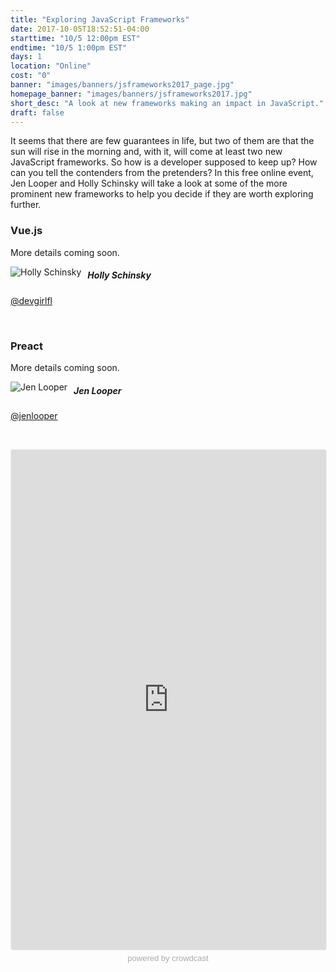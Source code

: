 ```yaml
---
title: "Exploring JavaScript Frameworks"
date: 2017-10-05T18:52:51-04:00
starttime: "10/5 12:00pm EST"
endtime: "10/5 1:00pm EST"
days: 1
location: "Online"
cost: "0"
banner: "images/banners/jsframeworks2017_page.jpg"
homepage_banner: "images/banners/jsframeworks2017.jpg"
short_desc: "A look at new frameworks making an impact in JavaScript."
draft: false
---
```


It seems that there are few guarantees in life, but two of them are that the sun will rise in the morning and, with it, will come at least two new JavaScript frameworks. So how is a developer supposed to keep up? How can you tell the contenders from the pretenders? In this free online event, Jen Looper and Holly Schinsky will take a look at some of the more prominent new frameworks to help you decide if they are worth exploring further.

### Vue.js

More details coming soon.

<img src="/images/speakers/hollyschinsky.jpg" style="float:left;margin-right: 10px;" alt="Holly Schinsky">

##### Holly Schinsky

<i class="fa fa-twitter" aria-hidden="true"></i> [@devgirlfl](https://twitter.com/devgirlfl)

<br style="clear:both;">

### Preact

More details coming soon.

<img src="/images/speakers/jenlooper.jpg" style="float:left;margin-right: 10px;" alt="Jen Looper">

##### Jen Looper

<i class="fa fa-twitter" aria-hidden="true"></i> [@jenlooper](https://twitter.com/jenlooper)

<br style="clear:both;">

<a name="register"></a>

<iframe width="100%" height="800" frameborder="0" marginheight="0" marginwidth="0" allowtransparency="true" src="https://www.crowdcast.io/e/vc1pp66r?navlinks=false&embed=true" style="border: 1px solid #EEE;border-radius:3px;"></iframe><a href="https://www.crowdcast.io/?utm_source=embed&utm_medium=website&utm_campaign=embed" style="color: #aaa; font-family: 'Helvetica', 'Arial', sans-serif;text-decoration: none;display: block;text-align: center;font-size: 13px;padding: 5px 0;">powered by crowdcast</a>

